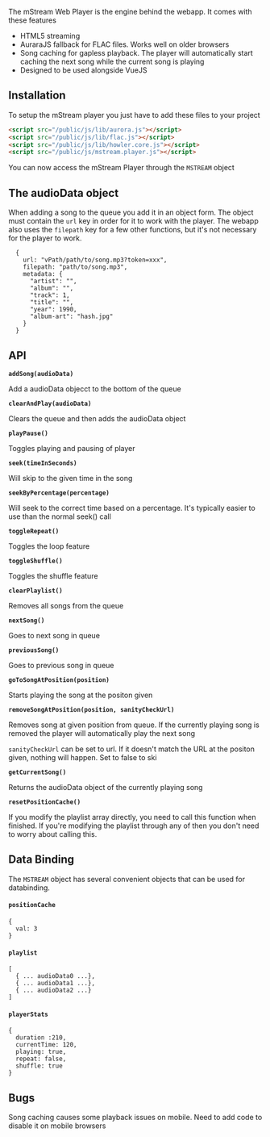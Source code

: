 The mStream Web Player is the engine behind the webapp.  It comes with these features

* HTML5 streaming
* AuraraJS fallback for FLAC files.  Works well on older browsers
* Song caching for gapless playback.  The player will automatically start caching the next song while the current song is playing
* Designed to be used alongside VueJS


## Installation

To setup the mStream player you just have to add these files to your project

```HTML
<script src="/public/js/lib/aurora.js"></script>
<script src="/public/js/lib/flac.js"></script>
<script src="/public/js/lib/howler.core.js"></script>
<script src="/public/js/mstream.player.js"></script>
```

You can now access the mStream Player through the `MSTREAM` object

## The audioData object

When adding a song to the queue you add it in an object form. The object must contain the `url` key in order for it to work with the player.  The webapp also uses the `filepath` key for a few other functions, but it's not necessary for the player to work.

```
  {
    url: "vPath/path/to/song.mp3?token=xxx",
    filepath: "path/to/song.mp3",
    metadata: {
      "artist": "",
      "album": "",
      "track": 1,
      "title": "",
      "year": 1990,
      "album-art": "hash.jpg"
    }
  }
```


## API

**`addSong(audioData)`**

Add a audioData objecct to the bottom of the queue

**`clearAndPlay(audioData)`**

Clears the queue and then adds the audioData object

**`playPause()`**

Toggles playing and pausing of player

**`seek(timeInSeconds)`**

Will skip to the given time in the song

**`seekByPercentage(percentage)`**

Will seek to the correct time based on a percentage.  It's typically easier to use than the normal seek() call

**`toggleRepeat()`**

Toggles the loop feature

**`toggleShuffle()`**

Toggles the shuffle feature

**`clearPlaylist()`**

Removes all songs from the queue

**`nextSong()`**

Goes to next song in queue

**`previousSong()`**

Goes to previous song in queue

**`goToSongAtPosition(position)`**

Starts playing the song at the positon given

**`removeSongAtPosition(position, sanityCheckUrl)`**

Removes song at given position from queue.  If the currently playing song is removed the player  will automatically play the next song

`sanityCheckUrl` can be set to url.  If it doesn't match the URL at the positon given, nothing will happen. Set to false to ski

**`getCurrentSong()`**

Returns the audioData object of the currently playing song

**`resetPositionCache()`**

If you modify the playlist array directly, you need to call this function when finished.  If you're modifying the playlist through any of then you don't need to worry about calling this.


## Data Binding
The `MSTREAM` object has several convenient objects  that can be used for databinding.

#### `positionCache`

```
{
  val: 3
}
```

#### `playlist`

```
[
  { ... audioData0 ...},
  { ... audioData1 ...},
  { ... audioData2 ...}
]
```

#### `playerStats`

```
{
  duration :210,
  currentTime: 120,
  playing: true,
  repeat: false,
  shuffle: true
}
```

## Bugs

Song caching causes some playback issues on mobile.  Need to add code to disable it on mobile browsers
